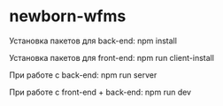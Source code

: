 # newborn-wfms
Установка пакетов для back-end: 
npm install

Установка пакетов для front-end: 
npm run client-install

При работе с back-end: 
npm run server

При работе с front-end + back-end: 
npm run dev

